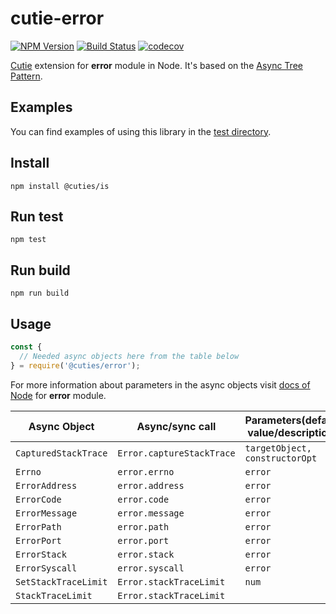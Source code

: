 # cutie-error

[![NPM Version](https://img.shields.io/npm/v/@cuties/error.svg)](https://npmjs.org/package/@cuties/error)
[![Build Status](https://travis-ci.org/Guseyn/cutie-error.svg?branch=master)](https://travis-ci.org/Guseyn/cutie-error)
[![codecov](https://codecov.io/gh/Guseyn/cutie-error/branch/master/graph/badge.svg)](https://codecov.io/gh/Guseyn/cutie-error)

[Cutie](https://github.com/Guseyn/cutie) extension for <b>error</b> module in Node. It's based on the [Async Tree Pattern](https://github.com/Guseyn/async-tree-patern/blob/master/Async_Tree_Patern.pdf).

## Examples

You can find examples of using this library in the [test directory](https://github.com/Guseyn/cutie-error/tree/master/test).

## Install

`npm install @cuties/is`

## Run test

`npm test`

## Run build

`npm run build`

## Usage

```js
const {
  // Needed async objects here from the table below
} = require('@cuties/error');
```
For more information about parameters in the async objects visit [docs of Node](https://nodejs.org/en/docs/) for <b>error</b> module.

| Async Object  | Async/sync call | Parameters(default value/description) | Representation result |
| ------------- | ----------------| ---------- | --------------------- |
| `CapturedStackTrace` | `Error.captureStackTrace` | `targetObject, constructorOpt` | `targetObject` |
| `Errno` | `error.errno` | `error` | `string\|number` |
| `ErrorAddress` | `error.address` | `error` | `string` |
| `ErrorCode` | `error.code` | `error` | `string` |
| `ErrorMessage` | `error.message` | `error` | `string` |
| `ErrorPath` | `error.path` | `error` | `string` |
| `ErrorPort` | `error.port` | `error` | `number` |
| `ErrorStack` | `error.stack` | `error` | `string` |
| `ErrorSyscall` | `error.syscall` | `error` | `string` |
| `SetStackTraceLimit` | `Error.stackTraceLimit` | `num` | `num` |
| `StackTraceLimit` | `Error.stackTraceLimit` | | `num` |
